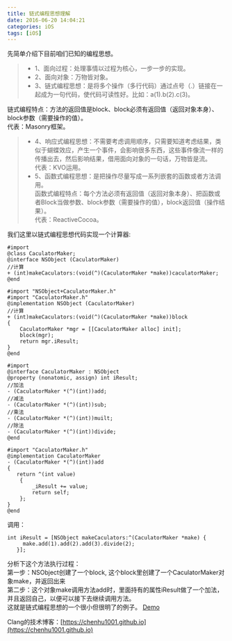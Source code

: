 ```yaml
---
title: 链式编程思想理解
date: 2016-06-20 14:04:21
categories: iOS
tags: [iOS]
---
```

先简单介绍下目前咱们已知的编程思想。  
> * 1、面向过程：处理事情以过程为核心，一步一步的实现。  
> * 2、面向对象：万物皆对象。  
> * 3、链式编程思想：是将多个操作（多行代码）通过点号（.）链接在一起成为一句代码，使代码可读性好。比如：a(1).b(2).c(3)。  
<!--more-->
链式编程特点：方法的返回值是block、block必须有返回值（返回对象本身）、block参数（需要操作的值）。  
代表：Masonry框架。 
> * 4、响应式编程思想：不需要考虑调用顺序，只需要知道考虑结果，类似于蝴蝶效应，产生一个事件，会影响很多东西，这些事件像流一样的传播出去，然后影响结果，借用面向对象的一句话，万物皆是流。  
代表：KVO运用。  
> * 5、函数式编程思想：是把操作尽量写成一系列嵌套的函数或者方法调用。  
函数式编程特点：每个方法必须有返回值（返回对象本身）、把函数或者Block当做参数、block参数（需要操作的值），block返回值（操作结果）。  
代表：ReactiveCocoa。

我们这里以链式编程思想代码实现一个计算器:

```
#import
@class CaculatorMaker;
@interface NSObject (CaculatorMaker)
//计算
+ (int)makeCaculators:(void(^)(CaculatorMaker *make))caculatorMaker;
@end
```

```
#import "NSObject+CaculatorMaker.h"
#import "CaculatorMaker.h"
@implementation NSObject (CaculatorMaker)
//计算
+ (int)makeCaculators:(void(^)(CaculatorMaker *make))block
{
    CaculatorMaker *mgr = [[CaculatorMaker alloc] init];
    block(mgr);
    return mgr.iResult;
}
@end
```

```
#import
@interface CaculatorMaker : NSObject
@property (nonatomic, assign) int iResult;
//加法
- (CaculatorMaker *(^)(int))add;
//减法
- (CaculatorMaker *(^)(int))sub;
//乘法
- (CaculatorMaker *(^)(int))muilt;
//除法
- (CaculatorMaker *(^)(int))divide;
@end
```

```
#import "CaculatorMaker.h"
@implementation CaculatorMaker
- (CaculatorMaker *(^)(int))add
{
   return ^(int value)
    {
        _iResult += value;
        return self;
    };
}
@end
```


调用：

```
int iResult = [NSObject makeCaculators:^(CaculatorMaker *make) {
     make.add(1).add(2).add(3).divide(2);
   }];
```

分析下这个方法执行过程：  
第一步：NSObject创建了一个block, 这个block里创建了一个CaculatorMaker对象make，并返回出来  
第二步：这个对象make调用方法add时，里面持有的属性iResult做了一个加法，并且返回自己，以便可以接下去继续调用方法。   
这就是链式编程思想的一个很小但很明了的例子。 
 [Demo](https://github.com/chenhu1001/Caculator)
 
Clang的技术博客：[https://chenhu1001.github.io](https://chenhu1001.github.io)

